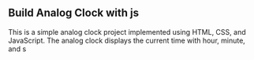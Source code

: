## Build Analog Clock with js

This is a simple analog clock project implemented using HTML, CSS, and JavaScript. The analog clock displays the current time with hour, minute, and s
